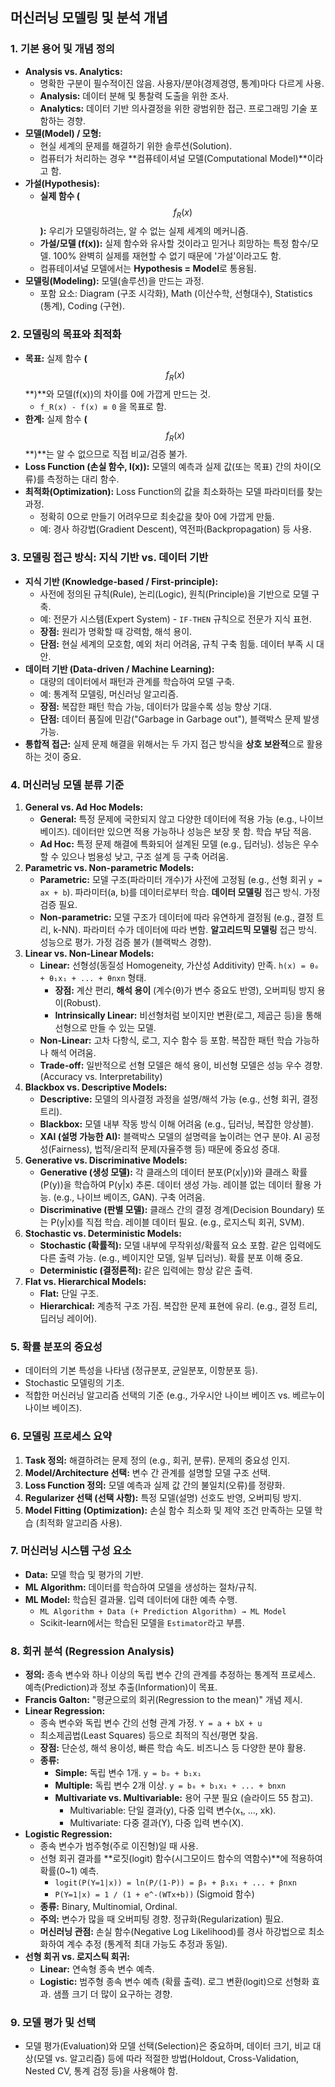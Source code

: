 ## 머신러닝 모델링 및 분석 개념

### 1. 기본 용어 및 개념 정의

- **Analysis vs. Analytics:**
    - 명확한 구분이 필수적이진 않음. 사용자/분야(경제경영, 통계)마다 다르게 사용.
    - **Analysis:** 데이터 분해 및 통찰력 도출을 위한 조사.
    - **Analytics:** 데이터 기반 의사결정을 위한 광범위한 접근. 프로그래밍 기술 포함하는 경향.
- **모델(Model) / 모형:**
    - 현실 세계의 문제를 해결하기 위한 솔루션(Solution).
    - 컴퓨터가 처리하는 경우 **컴퓨테이셔널 모델(Computational Model)**이라고 함.
- **가설(Hypothesis):**
    - **실제 함수 (**$$f_R(x)$$**):** 우리가 모델링하려는, 알 수 없는 실제 세계의 메커니즘.
    - **가설/모델 (f(x)):** 실제 함수와 유사할 것이라고 믿거나 희망하는 특정 함수/모델. 100% 완벽히 실제를 재현할 수 없기 때문에 '가설'이라고도 함.
    - 컴퓨테이셔널 모델에서는 **Hypothesis = Model**로 통용됨.
- **모델링(Modeling):** 모델(솔루션)을 만드는 과정.
    - 포함 요소: Diagram (구조 시각화), Math (이산수학, 선형대수), Statistics (통계), Coding (구현).

### 2. 모델링의 목표와 최적화

- **목표:** 실제 함수 **(**$$f_R(x)$$**)**와 모델(f(x))의 차이를 0에 가깝게 만드는 것.
    - `f_R(x) - f(x) ≡ 0` 을 목표로 함.
- **한계:** 실제 함수 **(**$$f_R(x)$$**)**는 알 수 없으므로 직접 비교/검증 불가.
- **Loss Function (손실 함수, l(x)):** 모델의 예측과 실제 값(또는 목표) 간의 차이(오류)를 측정하는 대리 함수.
- **최적화(Optimization):** Loss Function의 값을 최소화하는 모델 파라미터를 찾는 과정.
    - 정확히 0으로 만들기 어려우므로 최솟값을 찾아 0에 가깝게 만듦.
    - 예: 경사 하강법(Gradient Descent), 역전파(Backpropagation) 등 사용.

### 3. 모델링 접근 방식: 지식 기반 vs. 데이터 기반

- **지식 기반 (Knowledge-based / First-principle):**
    - 사전에 정의된 규칙(Rule), 논리(Logic), 원칙(Principle)을 기반으로 모델 구축.
    - 예: 전문가 시스템(Expert System) - `IF-THEN` 규칙으로 전문가 지식 표현.
    - **장점:** 원리가 명확할 때 강력함, 해석 용이.
    - **단점:** 현실 세계의 모호함, 예외 처리 어려움, 규칙 구축 힘듦. 데이터 부족 시 대안.
- **데이터 기반 (Data-driven / Machine Learning):**
    - 대량의 데이터에서 패턴과 관계를 학습하여 모델 구축.
    - 예: 통계적 모델링, 머신러닝 알고리즘.
    - **장점:** 복잡한 패턴 학습 가능, 데이터가 많을수록 성능 향상 기대.
    - **단점:** 데이터 품질에 민감("Garbage in Garbage out"), 블랙박스 문제 발생 가능.
- **통합적 접근:** 실제 문제 해결을 위해서는 두 가지 접근 방식을 **상호 보완적**으로 활용하는 것이 중요.

### 4. 머신러닝 모델 분류 기준

1. **General vs. Ad Hoc Models:**
    - **General:** 특정 문제에 국한되지 않고 다양한 데이터에 적용 가능 (e.g., 나이브 베이즈). 데이터만 있으면 적용 가능하나 성능은 보장 못 함. 학습 부담 적음.
    - **Ad Hoc:** 특정 문제 해결에 특화되어 설계된 모델 (e.g., 딥러닝). 성능은 우수할 수 있으나 범용성 낮고, 구조 설계 등 구축 어려움.
2. **Parametric vs. Non-parametric Models:**
    - **Parametric:** 모델 구조(파라미터 개수)가 사전에 고정됨 (e.g., 선형 회귀 `y = ax + b`). 파라미터(a, b)를 데이터로부터 학습. **데이터 모델링** 접근 방식. 가정 검증 필요.
    - **Non-parametric:** 모델 구조가 데이터에 따라 유연하게 결정됨 (e.g., 결정 트리, k-NN). 파라미터 수가 데이터에 따라 변함. **알고리드믹 모델링** 접근 방식. 성능으로 평가. 가정 검증 불가 (블랙박스 경향).
3. **Linear vs. Non-Linear Models:**
    - **Linear:** 선형성(동질성 Homogeneity, 가산성 Additivity) 만족. `h(x) = θ₀ + θ₁x₁ + ... + θnxn` 형태.
        - **장점:** 계산 편리, **해석 용이** (계수(θ)가 변수 중요도 반영), 오버피팅 방지 용이(Robust).
        - **Intrinsically Linear:** 비선형처럼 보이지만 변환(로그, 제곱근 등)을 통해 선형으로 만들 수 있는 모델.
    - **Non-Linear:** 고차 다항식, 로그, 지수 함수 등 포함. 복잡한 패턴 학습 가능하나 해석 어려움.
    - **Trade-off:** 일반적으로 선형 모델은 해석 용이, 비선형 모델은 성능 우수 경향. (Accuracy vs. Interpretability)
4. **Blackbox vs. Descriptive Models:**
    - **Descriptive:** 모델의 의사결정 과정을 설명/해석 가능 (e.g., 선형 회귀, 결정 트리).
    - **Blackbox:** 모델 내부 작동 방식 이해 어려움 (e.g., 딥러닝, 복잡한 앙상블).
    - **XAI (설명 가능한 AI):** 블랙박스 모델의 설명력을 높이려는 연구 분야. AI 공정성(Fairness), 법적/윤리적 문제(자율주행 등) 때문에 중요성 증대.
5. **Generative vs. Discriminative Models:**
    - **Generative (생성 모델):** 각 클래스의 데이터 분포(P(x|y))와 클래스 확률(P(y))을 학습하여 P(y|x) 추론. 데이터 생성 가능. 레이블 없는 데이터 활용 가능. (e.g., 나이브 베이즈, GAN). 구축 어려움.
    - **Discriminative (판별 모델):** 클래스 간의 결정 경계(Decision Boundary) 또는 P(y|x)를 직접 학습. 레이블 데이터 필요. (e.g., 로지스틱 회귀, SVM).
6. **Stochastic vs. Deterministic Models:**
    - **Stochastic (확률적):** 모델 내부에 무작위성/확률적 요소 포함. 같은 입력에도 다른 출력 가능. (e.g., 베이지안 모델, 일부 딥러닝). 확률 분포 이해 중요.
    - **Deterministic (결정론적):** 같은 입력에는 항상 같은 출력.
7. **Flat vs. Hierarchical Models:**
    - **Flat:** 단일 구조.
    - **Hierarchical:** 계층적 구조 가짐. 복잡한 문제 표현에 유리. (e.g., 결정 트리, 딥러닝 레이어).

### 5. 확률 분포의 중요성

- 데이터의 기본 특성을 나타냄 (정규분포, 균일분포, 이항분포 등).
- Stochastic 모델링의 기초.
- 적합한 머신러닝 알고리즘 선택의 기준 (e.g., 가우시안 나이브 베이즈 vs. 베르누이 나이브 베이즈).

### 6. 모델링 프로세스 요약

1. **Task 정의:** 해결하려는 문제 정의 (e.g., 회귀, 분류). 문제의 중요성 인지.
2. **Model/Architecture 선택:** 변수 간 관계를 설명할 모델 구조 선택.
3. **Loss Function 정의:** 모델 예측과 실제 값 간의 불일치(오류)를 정량화.
4. **Regularizer 선택 (선택 사항):** 특정 모델(설명) 선호도 반영, 오버피팅 방지.
5. **Model Fitting (Optimization):** 손실 함수 최소화 및 제약 조건 만족하는 모델 학습 (최적화 알고리즘 사용).

### 7. 머신러닝 시스템 구성 요소

- **Data:** 모델 학습 및 평가의 기반.
- **ML Algorithm:** 데이터를 학습하여 모델을 생성하는 절차/규칙.
- **ML Model:** 학습된 결과물. 입력 데이터에 대한 예측 수행.
    - `ML Algorithm + Data (+ Prediction Algorithm) → ML Model`
    - Scikit-learn에서는 학습된 모델을 `Estimator`라고 부름.

### 8. 회귀 분석 (Regression Analysis)

- **정의:** 종속 변수와 하나 이상의 독립 변수 간의 관계를 추정하는 통계적 프로세스. 예측(Prediction)과 정보 추출(Information)이 목표.
- **Francis Galton:** "평균으로의 회귀(Regression to the mean)" 개념 제시.
- **Linear Regression:**
    - 종속 변수와 독립 변수 간의 선형 관계 가정. `Y = a + bX + u`
    - 최소제곱법(Least Squares) 등으로 최적의 직선/평면 찾음.
    - **장점:** 단순성, 해석 용이성, 빠른 학습 속도. 비즈니스 등 다양한 분야 활용.
    - **종류:**
        - **Simple:** 독립 변수 1개. `y = b₀ + b₁x₁`
        - **Multiple:** 독립 변수 2개 이상. `y = b₀ + b₁x₁ + ... + bnxn`
        - **Multivariate vs. Multivariable:** 용어 구분 필요 (슬라이드 55 참고).
            - Multivariable: 단일 결과(y), 다중 입력 변수(x₁, ..., xk).
            - Multivariate: 다중 결과(Y), 다중 입력 변수(X).
- **Logistic Regression:**
    - 종속 변수가 범주형(주로 이진형)일 때 사용.
    - 선형 회귀 결과를 **로짓(logit) 함수(시그모이드 함수의 역함수)**에 적용하여 확률(0~1) 예측.
        - `logit(P(Y=1|x)) = ln(P/(1-P)) = β₀ + β₁x₁ + ... + βnxn`
        - `P(Y=1|x) = 1 / (1 + e^-(WTx+b))` (Sigmoid 함수)
    - **종류:** Binary, Multinomial, Ordinal.
    - **주의:** 변수가 많을 때 오버피팅 경향. 정규화(Regularization) 필요.
    - **머신러닝 관점:** 손실 함수(Negative Log Likelihood)를 경사 하강법으로 최소화하여 계수 추정 (통계적 최대 가능도 추정과 동일).
- **선형 회귀 vs. 로지스틱 회귀:**
    - **Linear:** 연속형 종속 변수 예측.
    - **Logistic:** 범주형 종속 변수 예측 (확률 출력). 로그 변환(logit)으로 선형화 효과. 샘플 크기 더 많이 요구하는 경향.

### 9. 모델 평가 및 선택

- 모델 평가(Evaluation)와 모델 선택(Selection)은 중요하며, 데이터 크기, 비교 대상(모델 vs. 알고리즘) 등에 따라 적절한 방법(Holdout, Cross-Validation, Nested CV, 통계 검정 등)을 사용해야 함.